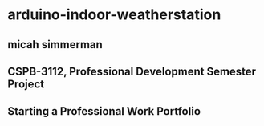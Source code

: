 # arduino-indoor-weatherstation

## micah simmerman
## CSPB-3112, Professional Development Semester Project 
## Starting a Professional Work Portfolio

